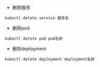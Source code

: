 - 删除服务
~~~
kubectl delete service 服务名
~~~
- 删除pod
~~~
kubectl delete pod pod名称
~~~
- 删除deployment
~~~
kubectl delete deployment deployment名称
~~~
